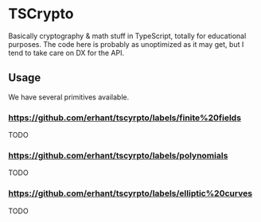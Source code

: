 # TSCrypto

Basically cryptography & math stuff in TypeScript, totally for educational purposes. The code here is probably as unoptimized as it may get, but I tend to take care on DX for the API.

## Usage

We have several primitives available.

### https://github.com/erhant/tscyrpto/labels/finite%20fields

TODO

### https://github.com/erhant/tscyrpto/labels/polynomials

TODO

### https://github.com/erhant/tscyrpto/labels/elliptic%20curves

TODO
